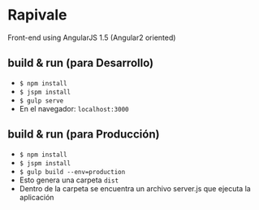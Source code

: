 # Rapivale
Front-end using AngularJS 1.5 (Angular2 oriented)

## build & run (para Desarrollo)
* `$ npm install`
* `$ jspm install`
* `$ gulp serve`
* En el navegador: `localhost:3000`

## build & run (para Producción)
* `$ npm install`
* `$ jspm install`
* `$ gulp build --env=production`
* Esto genera una carpeta `dist`
* Dentro de la carpeta se encuentra un archivo server.js que ejecuta la aplicación